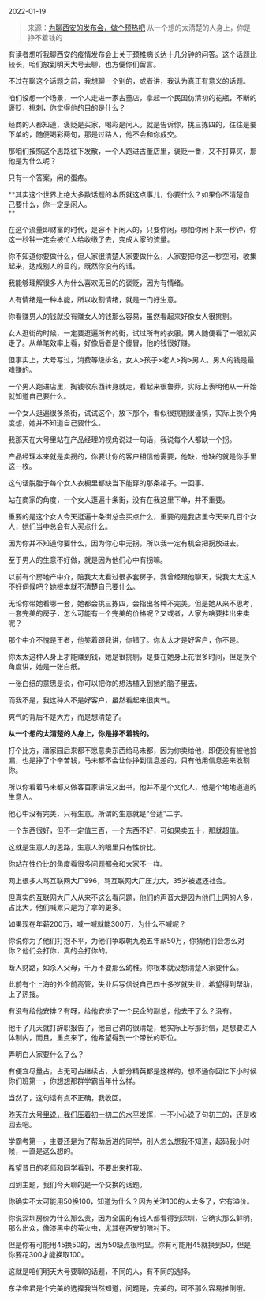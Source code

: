 2022-01-19

> 来源：[为聊西安的发布会，做个预热吧](http://mp.weixin.qq.com/s?__biz=MzU3NDc5Nzc0NQ==&mid=2247512079&idx=2&sn=23cf2b9f8a8fb3c9e44275b873d060be&chksm=fd2e12d1ca599bc7a7fc143d336d2dbbdbae0a97b702837e7ca435a2c8882ae23dfe99c58b6b&scene=27#wechat_redirect)
> 从一个想的太清楚的人身上，你是挣不着钱的

有读者想听我聊西安的疫情发布会上关于颈椎病长达十几分钟的问答。这个话题比较长，咱们放到明天大号去聊，也方便你们留言。  

  

不过在聊这个话题之前，我想聊一个别的，或者讲，我认为真正有意义的话题。  

  

咱们设想一个场景，一个人走进一家古董店，拿起一个民国仿清初的花瓶，不断的褒贬，挑刺，你觉得他的目的是什么？  

  

经商的人都知道，褒贬是买家，喝彩是闲人。就是告诉你，挑三拣四的，往往是要下单的，随便喝彩两句，那是过路人，他不会和你成交。  

  

那咱们按照这个思路往下发散，一个人跑进古董店里，褒贬一番，又不打算买，那他是为什么呢？  

  

只有一个答案，闲的蛋疼。

  

 **其实这个世界上绝大多数话题的本质就这点事儿，你要什么？如果你不清楚自己要什么，你一定是闲人。  
**

  

在这个流量即财富的时代，是容不下闲人的，只要你闲，哪怕你闲下来一秒钟，你这一秒钟一定会被忙人给收缴了去，变成人家的流量。

  

你不知道你要做什么，但人家很清楚人家要做什么，人家要把你这一秒空闲，收集起来，达成别人的目的，既然你没有的话。  

  

我能够理解很多人为什么喜欢无目的的褒贬，因为有情绪。

  

人有情绪是一种本能，所以收割情绪，就是一门好生意。  

  

你看赚男人的钱就没有赚女人的钱那么容易，虽然看起来好像女人很挑剔。

  

女人逛街的时候，一定要逛遍所有的街，试过所有的衣服，男人随便看了一眼就买走了。从单笔效率上看，好像后者是个傻冒，他的钱很好赚。

  

但事实上，大号写过，消费等级排名，女人>孩子>老人>狗>男人。男人的钱是最难赚的。

  

一个男人跑进店里，掏钱收东西转身就走，看起来很鲁莽，实际上表明他从一开始就知道自己要什么。  

  

一个女人逛遍很多条街，试试这个，放下那个，看似很挑剔很谨慎，实际上换个角度想，她并不知道自己要什么。  

  

我那天在大号里站在产品经理的视角说过一句话，我说每个人都缺一个拐。  

  

产品经理本来就是卖拐的，你要让你的客户相信他需要，他缺，他缺的就是你手里这一枚。  

  

这句话脱胎于每个女人衣橱里都缺当下能穿的那条裙子。一回事。

  

站在商家的角度，一个女人逛遍十条街，没有在我这里下单，并不重要。  

  

重要的是这个女人今天逛遍十条街总会买点什么，重要的是我店里今天来几百个女人，她们当中总会有人买点什么。

  

因为你并不知道你要什么，因为你心中无拐，所以我一定有机会把拐放进去。  

  

至于男人的生意不好做，就是因为他们心中有拐嘛。  

  

以前有个房地产中介，陪我太太看过很多套房子。我曾经跟他聊天，说我太太这人不好伺候吧？她根本就不清楚自己要什么。  

  

无论你带她看哪一套，她都会挑三拣四，会指出各种不完美。但是她从来不思考，一套完美的房子，怎么可能有一个完美的价格呢？又或者，人家为啥要挂出来卖呢？  

  

那个中介不愧是王者，他笑着跟我讲，你错了。你太太才是好客户，你不是。  

  

你太太这种人身上才能赚到钱，她是很挑剔，是要在她身上花很多时间，但是换个角度讲，她是一张白纸。  

  

一张白纸的意思是说，你可以把你的想法植入到她的脑子里去。  

  

而我不是，我这种人不是好客户，虽然看起来很爽气。  

  

爽气的背后不是大方，而是想清楚了。

  

 **从一个想的太清楚的人身上，你是挣不着钱的。**

  

打个比方，潘家园后来都不愿意卖东西给马未都，因为你卖给他，即便没有被他捡漏，也是挣了个辛苦钱，马未都不会让你挣到信息差的，只有他用信息差来收割你。

  

所以你看着马未都又做客百家讲坛又出书，他并不是个文化人，他是个地地道道的生意人。  

  

他心中没有完美，只有生意。所谓的生意就是“合适”二字。  

  

一个东西很好，但不一定值三百，一个东西不好，可如果卖五十，那就超值。  

  

这就是生意人的思路，生意人的眼里只有性价比。  

  

你站在性价比的角度看很多问题都会和大家不一样。  

  

网上很多人骂互联网大厂996，骂互联网大厂压力大，35岁被返还社会。  

  

但真实的互联网大厂人从来不这么看问题，他们的声音大是因为他们上网的人多，占比大，他们喊累只是为了拿的更多。  

  

如果现在年薪200万，喊一喊就能300万，为什么不喊呢？  

  

你说你为了他们打抱不平，为他们争取朝九晚五年薪50万，你猜他们会怎么对你？他们会打你，真的会打你的。

  

断人财路，如杀人父母，千万不要那么幼稚。你根本就没想清楚人家要什么。

  

此前有个上海的外企前高管，失业后写信说自己四十多岁就失业，希望得到帮助，上了热搜。  

  

有没有给他安排？有呀，给他安排了一个民企的副总，他去干了么？没有。  

  

他干了几天就打辞职报告了，他自己讲的很清楚，他实际上写那封信，是想要进入体制内，而且，重点来了，他希望得到一个带长的职位。

  

弄明白人家要什么了么？

  

有便宜尽量占，占无可占继续占，大部分精英都是这样的，想不通你回忆下小时候你们班第一，你想想那群学霸当年什么样。  

  

当然了，这句话有点不正确，我收回。  

  

[昨天在大号里说，我们压着初一初二的水平发挥](http://mp.weixin.qq.com/s?__biz=MzU0MjYwNDU2Mw==&mid=2247503561&idx=1&sn=b0a0064ab0f3146ec8c13f4d6c917976&chksm=fb1aa2b5cc6d2ba387a58c87c6fda97584d31aaf88c6e718c4ced420e95a8ce64b27ab8741a3&scene=21#wechat_redirect)，一不小心说了句初三的，还是收回去吧。  

  

学霸考第一，主要还是为了帮助后进的同学，别人怎么想我不知道，起码我小时候，一直是这么想的。  

  

希望昔日的老师和同学看到，不要出来打我。  

  

回到主题，我们今天聊的是一个交换的话题。

  

你确实不太可能用50换100，知道为什么？因为关注100的人太多了，它有溢价。  

  

你说深圳房价为什么那么贵，因为全国的有钱人都看得到深圳，它确实那么鲜明，那么出众，像漆黑中的萤火虫，尤其在西安的陪衬下。

  

但是你有可能用45换50的，因为50缺点很明显。你有可能用45就换到50，但是你要花300才能换取100。  

  

这就是咱们明天大号要聊的话题，不同的人，有不同的选择。  

  

东华帝君是个完美的选择我当然知道，问题是，完美的，可不那么容易推倒哦。


